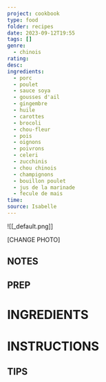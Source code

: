 ```yaml
---
project: cookbook
type: food
folder: recipes
date: 2023-09-12T19:55
tags: []
genre:
  - chinois
rating: 
desc: 
ingredients:
  - porc
  - poulet
  - sauce soya
  - gousses d'ail
  - gingembre
  - huile
  - carottes
  - brocoli
  - chou-fleur
  - pois
  - oignons
  - poivrons
  - celeri
  - zucchinis
  - chou chinois
  - champignons
  - bouillon poulet
  - jus de la marinade
  - fecule de mais
time: 
source: Isabelle
---
```


![[_default.png]]

[CHANGE PHOTO]


## NOTES




## PREP


# INGREDIENTS


# INSTRUCTIONS


## TIPS



